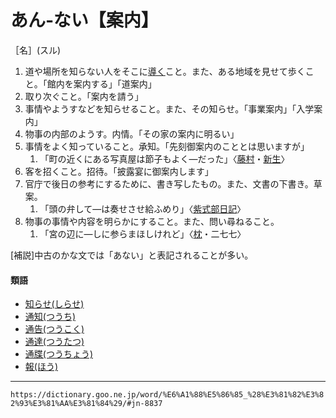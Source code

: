 # あん‐ない【案内】

［名］(スル)
1.  道や場所を知らない人をそこに[導く](みちびく（導く）)こと。また、ある地域を見せて歩くこと。「館内を案内する」「道案内」
2.  取り次ぐこと。「案内を請う」
3.  事情やようすなどを知らせること。また、その知らせ。「事業案内」「入学案内」
4.  物事の内部のようす。内情。「その家の案内に明るい」
5.  事情をよく知っていること。承知。「先刻御案内のこととは思いますが」    
    1.  「町の近くにある写真屋は節子もよく―だった」〈[藤村](https://dictionary.goo.ne.jp/word/person/%E5%B3%B6%E5%B4%8E%E8%97%A4%E6%9D%91/#jn-100660)・[新生](https://dictionary.goo.ne.jp/word/%E6%96%B0%E7%94%9F/#jn-114717)〉
6. 客を招くこと。招待。「披露宴に御案内します」
7. 官庁で後日の参考にするために、書き写したもの。また、文書の下書き。草案。    
    1.  「頭の弁して―は奏せさせ給ふめり」〈[紫式部日記](https://dictionary.goo.ne.jp/word/%E7%B4%AB%E5%BC%8F%E9%83%A8%E6%97%A5%E8%A8%98/#jn-216076)〉
8. 物事の事情や内容を明らかにすること。また、問い尋ねること。    
    1.  「宮の辺に―しに参らまほしけれど」〈[枕](https://dictionary.goo.ne.jp/word/%E6%9E%95%E8%8D%89%E5%AD%90/#jn-207654)・二七七〉
        

\[補説\]中古のかな文では「あない」と表記されることが多い。

#### 類語

-   [知らせ(しらせ)](https://dictionary.goo.ne.jp/word/%E7%9F%A5%E3%82%89%E3%81%9B/#jn-112253)
-   [通知(つうち)](https://dictionary.goo.ne.jp/word/%E9%80%9A%E7%9F%A5/#jn-146358)
-   [通告(つうこく)](https://dictionary.goo.ne.jp/word/%E9%80%9A%E5%91%8A/#jn-146260)
-   [通達(つうたつ)](https://dictionary.goo.ne.jp/word/%E9%80%9A%E9%81%94/#jn-146354)
-   [通牒(つうちょう)](https://dictionary.goo.ne.jp/word/%E9%80%9A%E7%89%92/#jn-146363)
-   [報(ほう)](https://dictionary.goo.ne.jp/word/%E5%A0%B1/#jn-200932)

---
`https://dictionary.goo.ne.jp/word/%E6%A1%88%E5%86%85_%28%E3%81%82%E3%82%93%E3%81%AA%E3%81%84%29/#jn-8837`